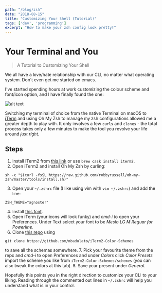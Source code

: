 ```yaml
---
path: "/blog/zsh"
date: "2018-08-15"
title: "Customizing Your Shell (Tutorial)"
tags: ['dev', 'programming']
excerpt: "How to make your zsh config look pretty!"
---
```


# Your Terminal and You
> A Tutorial to Customizing Your Shell

We all have a love/hate relationship with our CLI, no matter what operating system. Don't even get me started on emacs.

I've started spending hours at work customizing the colour scheme and font/icon option, and I have finally found the one:

![alt text](https://storage.googleapis.com/kirubarajan-site.appspot.com/assets/img/zsh.png "Logo Title Text 1")

Switching my terminal of choice from the native Terminal on macOS to [iTerm](http://iterm2.com) and using Oh My Zsh to manage my zsh configurations allowed me a greater depth to play with. It only involves a few `curls` and `clones` - the total process takes only a few minutes to make the tool you revolve your life around *just right*.

## Steps
1. Install iTerm2 from [this link](http://iterm2.com) or use `brew cask install iterm2`.
2. Open iTerm2 and install Oh My Zsh by curling:
```
sh -c "$(curl -fsSL https://raw.github.com/robbyrussell/oh-my-zsh/master/tools/install.sh)"
```
3. Open your `~/.zshrc` file (I like using vim with `vim ~/.zshrc`) and add the line:
```
ZSH_THEME="agnoster"
```
4. Install [this font](https://github.com/powerline/fonts/blob/master/Meslo%20Slashed/Meslo%20LG%20M%20Regular%20for%20Powerline.ttf). 
5. Open iTerm (your icons will look funky) and *cmd-i* to open your Preferences. Under Text select your font to be *Meslo LG M Reguar for Powerline*.
6. Clone [this repo](https://github.com/mbadolato/iTerm2-Color-Schemes) using 
```
git clone https://github.com/mbadolato/iTerm2-Color-Schemes
``` 
to save all the schemas somewhere. 
7. Pick your favourite theme from the repo and *cmd-i* to open Preferences and under *Colors* click *Color Presets* import the scheme you like from `iTerm2-Color-Schemes/schemes` (you can also tweak the colors at this tab).
8. Save your present under *General*.


Hopefully this points you in the right direction to customize your CLI to your liking. Reading through the commented out lines in `~/.zshrc` will help you understand what is in your control.